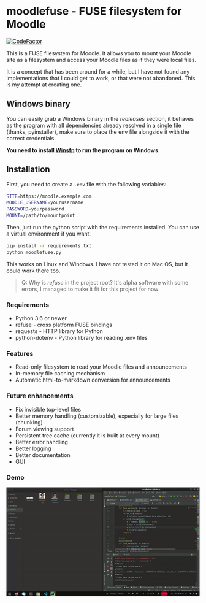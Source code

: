# moodlefuse - FUSE filesystem for Moodle
[![CodeFactor](https://www.codefactor.io/repository/github/matmasit/moodlefuse/badge/main)](https://www.codefactor.io/repository/github/matmasit/moodlefuse/overview/main)

This is a FUSE filesystem for Moodle. It allows you to mount your Moodle site as a filesystem and access your Moodle files as if they were local files.

It is a concept that has been around for a while, but I have not found any implementations that I could get to work, or that were not abandoned.
This is my attempt at creating one.

## Windows binary

You can easily grab a Windows binary in the _realeases_ section, it behaves as the program with all dependencies already resolved in a single file (thanks, pyinstaller), make sure to place the env file alongside it with the correct credentials.

</u>**You need to install [Winsfp](https://winfsp.dev/) to run the program on Windows.**</u>

## Installation

First, you need to create a `.env` file with the following variables:

```bash
SITE=https://moodle.example.com
MOODLE_USERNAME=yourusername
PASSWORD=yourpassword
MOUNT=/path/to/mountpoint
```

Then, just run the python script with the requirements installed. You can use a virtual environment if you want.

```bash
pip install -r requirements.txt
python moodlefuse.py
```

This works on Linux and Windows. I have not tested it on Mac OS, but it could work there too.

> Q: Why is _refuse_ in the project root?
> It's alpha software with some errors, I managed to make it fit for this project for now


### Requirements

* Python 3.6 or newer
* refuse - cross platform FUSE bindings
* requests - HTTP library for Python
* python-dotenv - Python library for reading .env files

### Features

* Read-only filesystem to read your Moodle files and announcements
* In-memory file caching mechanism
* Automatic html-to-markdown conversion for announcements

### Future enhancements
* Fix invisible top-level files
* Better memory handling (customizable), expecially for large files (chunking)
* Forum viewing support
* Persistent tree cache (currently it is built at every mount)
* Better error handling
* Better logging
* Better documentation
* GUI

### Demo

![Demo](preview.gif)
